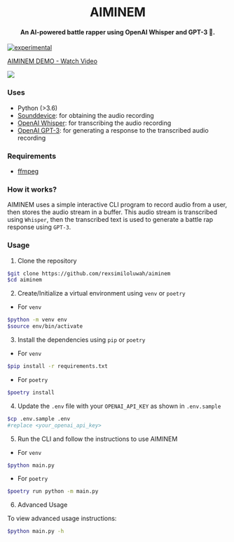 <h1 align="center">
  AIMINEM
</h1>
<h4 align="center">
    An AI-powered battle rapper using OpenAI Whisper and GPT-3 🚀.
</h4>

[![experimental](https://badges.github.io/stability-badges/dist/experimental.svg)](https://github.com/badges/stability-badges)

<a href="https://www.loom.com/share/7e6ba54703f44394bb517e5e2ca6b676">
  <p>AIMINEM DEMO - Watch Video</p>
  <img style="max-width:300px;" src="https://cdn.loom.com/sessions/thumbnails/7e6ba54703f44394bb517e5e2ca6b676-with-play.gif">
</a>

### Uses

- Python (>3.6)
- [Sounddevice](https://pypi.org/project/sounddevice/): for obtaining the audio recording
- [OpenAI Whisper](https://github.com/openai/whisper): for transcribing the audio recording
- [OpenAI GPT-3](https://pypi.org/project/openai/): for generating a response to the transcribed audio recording

### Requirements

- [ffmpeg](https://ffmpeg.org/download.html)

### How it works?

AIMINEM uses a simple interactive CLI program to record audio from a user, then stores the audio stream in a buffer. This audio stream is transcribed using `Whisper`, then the transcribed text is used to generate a battle rap response using `GPT-3`.

### Usage

1. Clone the repository

```bash
$git clone https://github.com/rexsimiloluwah/aiminem
$cd aiminem
```

2. Create/Initialize a virtual environment using `venv` or `poetry`

- For `venv`

```bash
$python -m venv env
$source env/bin/activate
```

3. Install the dependencies using `pip` or `poetry`

- For `venv`

```bash
$pip install -r requirements.txt
```

- For `poetry`

```bash
$poetry install
```

4. Update the `.env` file with your `OPENAI_API_KEY` as shown in `.env.sample`

```bash
$cp .env.sample .env
#replace <your_openai_api_key>
```

5. Run the CLI and follow the instructions to use AIMINEM

- For `venv`

```bash
$python main.py
```

- For `poetry`

```bash
$poetry run python -m main.py
```

6. Advanced Usage

To view advanced usage instructions:

```bash
$python main.py -h
```

